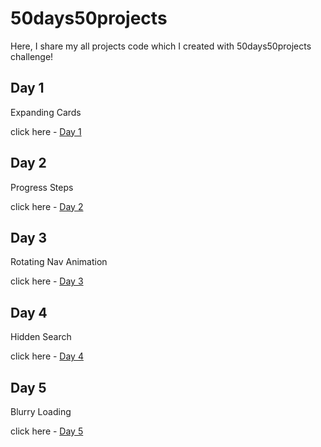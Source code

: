 # 50days50projects

Here, I share my all projects code which I created with 50days50projects challenge!

## Day 1

Expanding Cards

click here - [Day 1](expanding-cards/day1.md)


## Day 2

Progress Steps

click here - [Day 2](progress-steps/day2.md)


## Day 3

Rotating Nav Animation

click here - [Day 3](rotating-nav-animation/day3.md)


## Day 4

Hidden Search

click here - [Day 4](hidden-search/day4.md)


## Day 5

Blurry Loading

click here - [Day 5](blurry-loading/day5.md)
